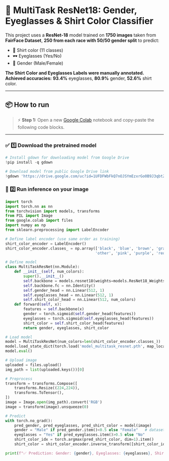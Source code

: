 # 🧠 MultiTask ResNet18: Gender, Eyeglasses & Shirt Color Classifier

This project uses a **ResNet-18** model trained on **1750 images** taken from **FairFace Dataset**, **250 from each race with 50/50 gender split** to predict:
- 👕 Shirt color (11 classes)
- 🕶 Eyeglasses (Yes/No)
- 🚻 Gender (Male/Female)

**The Shirt Color and Eyeglasses Labels were manually annotated.**  
**Achieved accuracies:** **93.4%** eyeglasses, **80.9%** gender, **52.6%** shirt color.

---

## 📦 How to run

> ⚡ **Step 1:** Open a new [Google Colab](https://colab.research.google.com) notebook and copy-paste the following code blocks.

---

### ✅ **1️⃣ Download the pretrained model**

```python
# Install gdown for downloading model from Google Drive
!pip install -q gdown

# Download model from public Google Drive link
!gdown 'https://drive.google.com/uc?id=1UFDFWbFkQ7nOJSYmEzxrGo0B9J3qbtZu' -O model_multitask_resnet.pth
```
### 🧰 **2️⃣ Run inference on your image**

```python
import torch
import torch.nn as nn
from torchvision import models, transforms
from PIL import Image
from google.colab import files
import numpy as np
from sklearn.preprocessing import LabelEncoder

# Define label encoder (use same order as training)
shirt_color_encoder = LabelEncoder()
shirt_color_encoder.classes_ = np.array(['black', 'blue', 'brown', 'gray', 'green', 
                                        'other', 'pink', 'purple', 'red', 'white', 'yellow'])

# Define model
class MultiTaskResNet(nn.Module):
    def __init__(self, num_colors):
        super().__init__()
        self.backbone = models.resnet18(weights=models.ResNet18_Weights.DEFAULT)
        self.backbone.fc = nn.Identity()
        self.gender_head = nn.Linear(512, 1)
        self.eyeglasses_head = nn.Linear(512, 1)
        self.shirt_color_head = nn.Linear(512, num_colors)
    def forward(self, x):
        features = self.backbone(x)
        gender = torch.sigmoid(self.gender_head(features))
        eyeglasses = torch.sigmoid(self.eyeglasses_head(features))
        shirt_color = self.shirt_color_head(features)
        return gender, eyeglasses, shirt_color

# Load model
model = MultiTaskResNet(num_colors=len(shirt_color_encoder.classes_))
model.load_state_dict(torch.load('model_multitask_resnet.pth', map_location='cpu'))
model.eval()

# Upload image
uploaded = files.upload()
img_path = list(uploaded.keys())[0]

# Preprocess
transform = transforms.Compose([
    transforms.Resize((224,224)),
    transforms.ToTensor(),
])
image = Image.open(img_path).convert('RGB')
image = transform(image).unsqueeze(0)

# Predict
with torch.no_grad():
    pred_gender, pred_eyeglasses, pred_shirt_color = model(image)
    gender = "Male" if pred_gender.item()<0.5 else "Female"   # dataset uses 0=male
    eyeglasses = "Yes" if pred_eyeglasses.item()>0.5 else "No"
    shirt_color_idx = torch.argmax(pred_shirt_color, dim=1).item()
    shirt_color = shirt_color_encoder.inverse_transform([shirt_color_idx])[0]

print(f"✅ Prediction: Gender: {gender}, Eyeglasses: {eyeglasses}, Shirt color: {shirt_color}")
```


